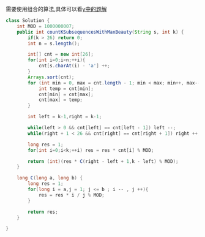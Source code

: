 需要使用组合的算法,具体可以看[y中的题解](https://www.bilibili.com/video/BV1hN4y1X7ZB/?spm_id_from=top_right_bar_window_dynamic.content.click&vd_source=734e69f10219139821e38611a49c3e88)

```java
class Solution {
    int MOD = 1000000007;
    public int countKSubsequencesWithMaxBeauty(String s, int k) {
        if(k > 26) return 0;
        int n = s.length();

        int[] cnt = new int[26];
        for(int i=0;i<n;++i){
            cnt[s.charAt(i) - 'a'] ++;
        }
        Arrays.sort(cnt);
        for (int min = 0, max = cnt.length - 1; min < max; min++, max--) {
            int temp = cnt[min];
            cnt[min] = cnt[max];
            cnt[max] = temp;
        }

        int left = k-1,right = k-1;

        while(left > 0 && cnt[left] == cnt[left - 1]) left --;
        while(right + 1 < 26 && cnt[right] == cnt[right + 1]) right ++;

        long res = 1;
        for(int i=0;i<k;++i) res = res * cnt[i] % MOD;

        return (int)(res * C(right - left + 1,k - left) % MOD);
    }

	long C(long a, long b) {
		long res = 1;
        for(long i = a,j = 1; j <= b ; i -- , j ++){
            res = res * i / j % MOD;
        }

        return res;
	}

}
```